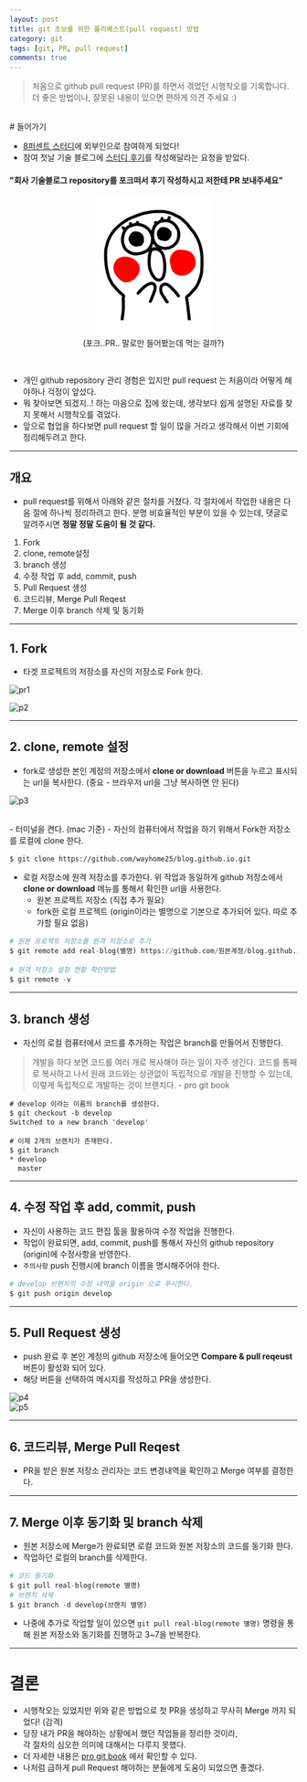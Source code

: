 ```yaml
---
layout: post
title: git 초보를 위한 풀리퀘스트(pull request) 방법
category: git
tags: [git, PR, pull request]
comments: true
---
```


> 처음으로 github pull request (PR)를 하면서 겪었던 시행착오를 기록합니다.     
> 더 좋은 방법이나, 잘못된 내용이 있으면 편하게 의견 주세요 :)

<br>
# 들어가기

- [8퍼센트 스터디](https://8percent.github.io/2017-06-30/%EC%8A%A4%ED%84%B0%EB%94%94%EC%8B%9C%EC%9E%91/)에 외부인으로 참여하게 되었다!
- 참여 첫날 기술 블로그에 [스터디 후기](https://8percent.github.io/2017-07-07/tsd2/)를 작성해달라는 요청을 받았다.

#### "회사 기술블로그 repository를 포크떠서 후기 작성하시고 저한테 PR 보내주세요"

<center>
<figure>
<img src="/assets/post-img/surprise.png" alt="views">
<figcaption>(포크..PR.. 말로만 들어봤는데 먹는 걸까?)</figcaption>
</figure>
</center>
<br>

- 개인 github repository 관리 경험은 있지만 pull request 는 처음이라 어떻게 해야하나 걱정이 앞섰다.
- 뭐 찾아보면 되겠지..! 하는 마음으로 집에 왔는데, 생각보다 쉽게 설명된 자료를 찾지 못해서 시행착오를 겪었다.
- 앞으로 협업을 하다보면 pull request 할 일이 많을 거라고 생각해서 이번 기회에 정리해두려고 한다.

---

## 개요
- pull request를 위해서 아래와 같은 절차를 거쳤다. 각 절차에서 작업한 내용은 다음 절에 하나씩 정리하려고 한다. 분명 비효율적인 부분이 있을 수 있는데, 댓글로 알려주시면 **정말 정말 도움이 될 것 같다.**

1. Fork
2. clone, remote설정
3. branch 생성
4. 수정 작업 후 add, commit, push
4. Pull Request 생성
5. 코드리뷰, Merge Pull Reqest
6. Merge 이후 branch 삭제 및 동기화

---

## 1. Fork
- 타겟 프로젝트의 저장소를 자신의 저장소로 Fork 한다.

![pr1](http://i.imgur.com/ufBroYo.png)

![p2](http://i.imgur.com/K8J7cmB.png)

---

## 2. clone, remote 설정
- fork로 생성한 본인 계정의 저장소에서 **clone or download** 버튼을 누르고 표시되는 url을 복사한다. (중요 - 브라우저 url을 그냥 복사하면 안 된다)

![p3](http://i.imgur.com/bi6V5Lq.png)

<br>
- 터미널을 켠다. (mac 기준)
- 자신의 컴퓨터에서 작업을 하기 위해서 Fork한 저장소를 로컬에 clone 한다.

```shell
$ git clone https://github.com/wayhome25/blog.github.io.git
```

- 로컬 저장소에 원격 저장소를 추가한다. 위 작업과 동일하게 github 저장소에서 **clone or download** 메뉴를 통해서 확인한 url을 사용한다.
  - 원본 프로젝트 저장소 (직접 추가 필요)
  - fork한 로컬 프로젝트 (origin이라는 별명으로 기본으로 추가되어 있다. 따로 추가할 필요 없음)


```python
# 원본 프로젝트 저장소를 원격 저장소로 추가
$ git remote add real-blog(별명) https://github.com/원본계정/blog.github.io.git

# 원격 저장소 설정 현황 확인방법
$ git remote -v
 ```
---

## 3. branch 생성
- 자신의 로컬 컴퓨터에서 코드를 추가하는 작업은 branch를 만들어서 진행한다.

> 개발을 하다 보면 코드를 여러 개로 복사해야 하는 일이 자주 생긴다. 코드를 통째로 복사하고 나서 원래 코드와는 상관없이 독립적으로 개발을 진행할 수 있는데, 이렇게 독립적으로 개발하는 것이 브랜치다. - pro git book

```shell
# develop 이라는 이름의 branch를 생성한다.
$ git checkout -b develop
Switched to a new branch 'develop'

# 이제 2개의 브랜치가 존재한다.
$ git branch
* develop
  master
```
---

## 4. 수정 작업 후 add, commit, push
- 자신이 사용하는 코드 편집 툴을 활용하여 수정 작업을 진행한다.
- 작업이 완료되면, add, commit, push를 통해서 자신의 github repository (origin)에 수정사항을 반영한다.
- `주의사항` push 진행시에 branch 이름을 명시해주어야 한다.

```python
# develop 브랜치의 수정 내역을 origin 으로 푸시한다.
$ git push origin develop
```
---

## 5. Pull Request 생성
- push 완료 후 본인 계정의 github 저장소에 들어오면 **Compare & pull reqeust** 버튼이 활성화 되어 있다.
- 해당 버튼을 선택하여 메시지를 작성하고 PR을 생성한다.

![p4](http://i.imgur.com/F2d5N13.png)
<br>
![p5](http://i.imgur.com/G08Blvn.png)

---

## 6. 코드리뷰, Merge Pull Reqest  
- PR을 받은 원본 저장소 관리자는 코드 변경내역을 확인하고 Merge 여부를 결정한다.

---

## 7. Merge 이후 동기화 및 branch 삭제
- 원본 저장소에 Merge가 완료되면 로컬 코드와 원본 저장소의 코드를 동기화 한다.
- 작업하던 로컬의 branch를 삭제한다.

```python
# 코드 동기화
$ git pull real-blog(remote 별명)
# 브랜치 삭제
$ git branch -d develop(브랜치 별명)
```

- 나중에 추가로 작업할 일이 있으면 `git pull real-blog(remote 별명)` 명령을 통해 원본 저장소와 동기화를 진행하고 3~7을 반복한다.

---

# 결론
- 시행착오는 있었지만 위와 같은 방법으로 첫 PR을 생성하고 무사히 Merge 까지 되었다! (감격)
- 당장 내가 PR을 해야하는 상황에서 했던 작업들을 정리한 것이라,    
  각 절차의 심오한 의미에 대해서는 다루지 못했다.
- 더 자세한 내용은 [pro git book](https://git-scm.com/book/ko/v1/%EB%B6%84%EC%82%B0-%ED%99%98%EA%B2%BD%EC%97%90%EC%84%9C%EC%9D%98-Git-%ED%94%84%EB%A1%9C%EC%A0%9D%ED%8A%B8%EC%97%90-%EA%B8%B0%EC%97%AC%ED%95%98%EA%B8%B0) 에서 확인할 수 있다.
- 나처럼 급하게 pull Request 해야하는 분들에게 도움이 되었으면 좋겠다.
